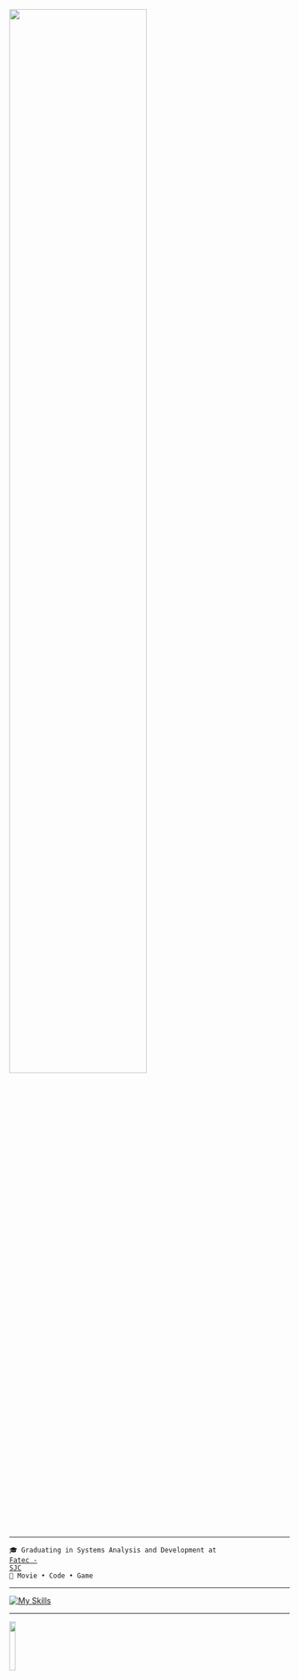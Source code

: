 <img src="https://readme-typing-svg.demolab.com?font=Inconsolata&weight=600&size=35&duration=6000&pause=300&color=B4B1F7FF&center=false&vCenter=false&multiline=true&random=false&width=1300&height=88&lines=print+('Hello,+welcome+to+my+Github+profile!;I'm+Sofia,+a+student+of+Systems+Analysis+and+Development+%E2%9C%A9')" width="70%"/>
<hr>

<code>🎓 Graduating in Systems Analysis and Development at <a href="https://fatecsjc-prd.azurewebsites.net" target="blank_">Fatec - SJC</a></code><br>
<code>👾 Movie • Code • Game</code>
<hr>

[![My Skills](https://skillicons.dev/icons?i=python,mysql,html,css,javascript)](https://skillicons.dev)
<hr>

<img src="https://images6.fanpop.com/image/photos/37500000/Chi-typing-on-a-computer-chis-sweet-home-chis-new-address-37597964-320-240.gif" width="15%" align="center" />
